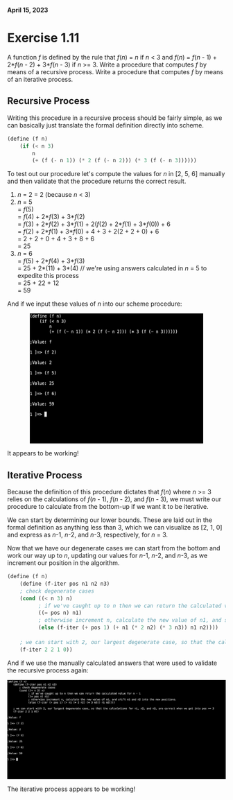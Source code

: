 **April 15, 2023**

# Exercise 1.11

A function _f_ is defined by the rule that _f_(_n_) = _n_ if _n_ < 3 and _f_(_n_) = _f_(_n_ - 1) + 2*_f_(_n_ - 2) + 3*_f_(_n_ - 3) if _n_ >= 3.
Write a procedure that computes _f_ by means of a recursive process. Write a procedure that computes _f_ by means of an iterative process.

## Recursive Process

Writing this procedure in a recursive process should be fairly simple, as we can basically just translate the formal definition directly into scheme.

```scheme
(define (f n)
    (if (< n 3)
        n
        (+ (f (- n 1)) (* 2 (f (- n 2))) (* 3 (f (- n 3))))))
```

To test out our procedure let's compute the values for _n_ in [2, 5, 6] manually and then validate that the procedure returns the correct result.

1. _n_ = 2 = 2 (because _n_ < 3)
1. _n_ = 5   
    = _f_(5)  
    = _f_(4) + 2*_f_(3) + 3*_f_(2)  
    = _f_(3) + 2*_f_(2) + 3*_f_(1) + 2(_f_(2) + 2*_f_(1) + 3*_f_(0)) + 6  
    = _f_(2) + 2*_f_(1) + 3*_f_(0) + 4 + 3 + 2(2 + 2 + 0) + 6  
    = 2 + 2 + 0 + 4 + 3 + 8 + 6  
    = 25
1. _n_ = 6  
    = _f_(5) + 2*_f_(4) + 3*_f_(3)  
    = 25 + 2*(11) + 3*(4) // we're using answers calculated in _n_ = 5 to expedite this process  
    = 25 + 22 + 12  
    = 59

And if we input these values of _n_ into our scheme procedure:

<img 
    style="
	display: block;
	margin-right: auto;
	margin-left: auto;
    "
    src="../assets/1.11a.png" 
    height=300 
    width=400 
/>

It appears to be working!

## Iterative Process

Because the definition of this procedure dictates that _f_(_n_) where _n_ >= 3 relies on the calculations of _f_(_n_ - 1), _f_(_n_ - 2), and _f_(_n_ - 3), we must write our procedure 
to calculate from the bottom-up if we want it to be iterative.

We can start by determining our lower bounds. 
These are laid out in the formal definition as anything less than 3, which we can visualize as [2, 1, 0] and express as _n_-1, _n_-2, and _n_-3, respectively, for _n_ = 3.

Now that we have our degenerate cases we can start from the bottom and work our way up to _n_, updating our values for _n_-1, _n_-2, and _n_-3, as we increment our position in the algorithm.


```scheme
(define (f n)
    (define (f-iter pos n1 n2 n3)
	; check degenerate cases
	(cond ((< n 3) n)
	      ; if we've caught up to n then we can return the calculated value for n - 1
	      ((= pos n) n1)
	      ; otherwise increment n, calculate the new value of n1, and shift n1 and n2 into the new positions.
	      (else (f-iter (+ pos 1) (+ n1 (* 2 n2) (* 3 n3)) n1 n2))))

    ; we can start with 2, our largest degenerate case, so that the calculations for n1, n2, and n3, are correct when we get into pos >= 3
    (f-iter 2 2 1 0))
```

And if we use the manually calculated answers that were used to validate the recursive process again:

<img 
    style="
	display: block;
	margin-right: auto;
	margin-left: auto;
    "
    src="../assets/1.11b.png"
/>

The iterative process appears to be working!

